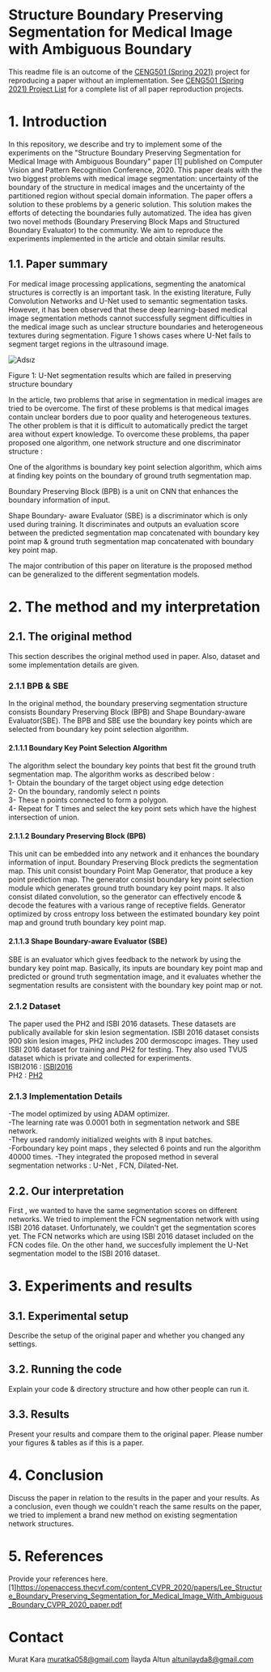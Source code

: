 # Structure Boundary Preserving Segmentation for Medical Image with Ambiguous Boundary

This readme file is an outcome of the [CENG501 (Spring 2021)](http://kovan.ceng.metu.edu.tr/~sinan/DL/) project for reproducing a paper without an implementation. See [CENG501 (Spring 2021) Project List](https://github.com/sinankalkan/CENG501-Spring2021) for a complete list of all paper reproduction projects.

# 1. Introduction

In this repository, we describe and try to implement some of the experiments on the "Structure Boundary Preserving Segmentation for Medical Image with Ambiguous Boundary" paper [1] published on Computer Vision and Pattern Recognition Conference, 2020. This paper deals with the two biggest problems with medical image segmentation: uncertainty of the boundary of the structure in medical images and the uncertainty of the partitioned region without special domain information. The paper offers a solution to these problems by a generic solution. This solution makes the efforts of detecting the boundaries fully automatized. The idea has given two novel methods (Boundary Preserving Block Maps and Structured Boundary Evaluator) to the community. We aim to reproduce the experiments implemented in the article and obtain similar results. 

## 1.1. Paper summary

For medical image processing applications, segmenting the anatomical structures is correctly is an important task. In the existing literature, Fully Convolution Networks and U-Net used to semantic segmentation tasks. However, it has been observed that these deep learning-based medical image segmentation methods cannot successfully segment difficulties in the medical image such as unclear structure boundaries and heterogeneous textures during segmentation. Figure 1 shows cases where U-Net fails to segment target regions in the ultrasound image.
<p align="center">
  
![Adsız](https://user-images.githubusercontent.com/82761420/127210354-32dec827-0fed-4fe2-96f3-b3befded14bc.png)
</p>
<p align="center">
  
Figure 1: U-Net segmentation results which are failed in preserving structure boundary
  </p>
In the article, two problems that arise in segmentation in medical images are tried to be overcome. The first of these problems is that medical images contain unclear borders due to poor quality and heterogeneous textures. The other problem is that it is difficult to automatically predict the target area without expert knowledge. To overcome these problems, tha paper proposed one algorithm, one network structure and one discriminator structure : 

One of the algorithms is boundary key point selection algorithm, which aims at finding key points on the boundary of ground truth segmentation map. 

Boundary Preserving Block (BPB) is a unit on CNN that enhances the boundary information of input. 

Shape Boundary- aware Evaluator (SBE) is a discriminator which is only used during training. It discriminates and outputs an evaluation score between the predicted segmentation map concatenated with boundary key point map & ground truth segmentation map concatenated with boundary key point map. 

The major contribution of this paper on literature is the proposed method can be generalized to the different segmentation models. 

# 2. The method and my interpretation

## 2.1. The original method
This section describes the original method used in paper. Also, dataset and some implementation details are given. 

### 2.1.1 BPB & SBE
In the original method, the boundary preserving segmentation structure consists Boundary Preserving Block (BPB) and Shape Boundary-aware Evaluator(SBE). The BPB and SBE use the boundary key points which are selected from boundary key point selection algorithm.
#### 2.1.1.1 Boundary Key Point Selection Algorithm
The algorithm select the boundary key points that best fit the ground truth segmentation map. The algorithm works as described below :   
1- Obtain the boundary of the target object using edge detection  
2- On the boundary, randomly select n points  
3- These n points connected to form a polygon.  
4- Repeat for T times and select the key point sets which have the highest intersection of union.  
#### 2.1.1.2 Boundary Preserving Block (BPB)
This unit can be embedded into any network and it enhances the boundary information of input. Boundary Preserving Block predicts the segmentation map.  This unit consist boundary Point Map Generator, that produce a key point prediction map. The generator consist boundary key point selection module which generates ground truth boundary key point maps. It also consist dilated convolution, so the generator can effectively encode & decode the features with a various range of receptive fields. Generator optimized by cross entropy loss between the estimated boundary key point map and ground truth boundary key point map. 

#### 2.1.1.3 Shape Boundary-aware Evaluator (SBE)
SBE is an evaluator which gives feedback to the network by using the bundary key point map. Basically, its inputs are boundary key point map and predicted or ground truth segmentation image, and it evaluates whether the segmentation results are consistent with the boundary key point map or not. 

### 2.1.2 Dataset
The paper used the PH2 and ISBI 2016 datasets. These datasets are publically available for skin lesion segmentation.  ISBI 2016 dataset consists 900 skin lesion images, PH2 includes 200 dermoscopc images. They used ISBI 2016 dataset for training and PH2 for testing. They also used TVUS dataset which is private and collected for experiments.  
ISBI2016 : [ISBI2016](https://challenge.isic-archive.com/data)  
PH2 : [PH2](https://www.fc.up.pt/addi/ph2%20database.html)

### 2.1.3 Implementation Details

-The model optimized by using ADAM optimizer.  
-The learning rate was 0.0001 both in segmentation network and SBE network.  
-They used randomly initialized weights with 8 input batches.  
-Forboundary key point maps , they selected 6 points and run the algorithm 40000 times. 
-They integrated the proposed method in several segmentation networks : U-Net , FCN, Dilated-Net. 


## 2.2. Our interpretation 

First , we wanted to have the same segmentation scores on different networks. We tried to implement the FCN segmentation network with using ISBI 2016 dataset. Unfortunately, we couldn't get the segmentation scores yet. The FCN networks which are using ISBI 2016 dataset included on the FCN codes file. 
On the other hand, we succesfully implement the U-Net segmentation model to the ISBI 2016 dataset. 

# 3. Experiments and results

## 3.1. Experimental setup

Describe the setup of the original paper and whether you changed any settings.

## 3.2. Running the code

Explain your code & directory structure and how other people can run it.

## 3.3. Results

Present your results and compare them to the original paper. Please number your figures & tables as if this is a paper.

# 4. Conclusion

Discuss the paper in relation to the results in the paper and your results.
As a conclusion, even though we couldn't reach the same results on the paper, we tried to implement a brand new method on existing segmentation network structures. 

# 5. References

Provide your references here.
[1]https://openaccess.thecvf.com/content_CVPR_2020/papers/Lee_Structure_Boundary_Preserving_Segmentation_for_Medical_Image_With_Ambiguous_Boundary_CVPR_2020_paper.pdf

# Contact

Murat Kara muratka058@gmail.com
İlayda Altun altunilayda8@gmail.com
